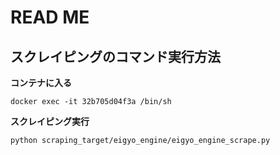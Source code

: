# READ ME

## スクレイピングのコマンド実行方法

**コンテナに入る**
```
docker exec -it 32b705d04f3a /bin/sh
```


**スクレイピング実行**
```
python scraping_target/eigyo_engine/eigyo_engine_scrape.py
```